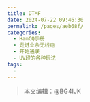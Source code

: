 ```yaml
---
title: DTMF
date: 2024-07-22 09:46:30
permalink: /pages/aeb68f/
categories:
  - HamCQ手册
  - 走进业余无线电
  - 开始通联
  - UV段的各种玩法
tags:
  - 
---
```

> 本文编辑：@BG4IJK

